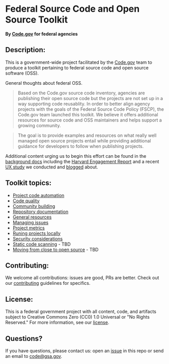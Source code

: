 # Federal Source Code and Open Source Toolkit
**By [Code.gov](https://code.gov/) for federal agencies**

## Description:
This is a government-wide project facilitated by the [Code.gov](https://code.gov/) team to produce a toolkit pertaining to federal source code and open source software (OSS).

General thoughts about federal OSS.

> Based on the Code.gov source code inventory, agencies are publishing their open source code but the projects are not set up in a way supporting code reusablity.  In order to better align agency projects with the goals of the Federal Source Code Policy (FSCP), the Code.gov team launched this toolkit. We believe it offers additional resources for source code and OSS maintainers and helps support a growing community.

> The goal is to provide examples and resources on what really well managed open source projects entail while providing additional guidance for developers to follow when publishing projects.

Additional content urging us to begin this effort can be found in the [background docs](background_docs) including the [Harvard Engagement Report](background_docs/HarvardEngagementReport.pdf) and a recent [UX study](background_docs/Always%20Improving_Making%20the%20Contribution%20to%20Repos%20Better.pdf) we conducted and [blogged](https://medium.com/codedotgov/always-improving-making-the-contribution-to-repos-better-3858db7c5511) about.

## Toolkit topics: 
- [Project code automation](toolkit_docs/automation.md)
- [Code quality](toolkit_docs/code_quality.md)
- [Community building](toolkit_docs/communit_building.md)
- [Repository documentation](toolkit_docs/documentation.md)
- [General resources](toolkit_docs/general_resources.md)
- [Managing issues](toolkit_docs/issues.md)
- [Project metrics](toolkit_docs/metrics_tracking.md)
- [Runing projects locally](toolkit_docs/run_locally.md)
- [Security considerations](toolkit_docs/security_considerations.md)
- [Static code scanning](#) - TBD
- [Moving from close to open source](#) - TBD

## Contributing:
We welcome all contributions: issues are good, PRs are better. Check out our [contributing](CONTRIBUTING.md) guidelines for specifics.

## License: 
This is a federal government project with all content, code, and artifacts subject to Creative Commons Zero (CC0) 1.0 Universal or "No Rights Reserved." For more information, see our [license](LICENSE.md).

## Questions?
If you have questions, please contact us: open an [issue](https://github.com/GSA/code-gov-open-source-toolkit/issues) in this repo or send an email to code@gsa.gov.